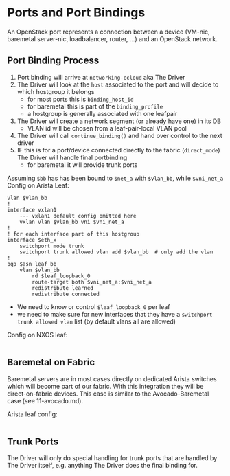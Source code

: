 # Ports and Port Bindings
An OpenStack port represents a connection between a device (VM-nic, baremetal server-nic, loadbalancer, router, ...)
and an OpenStack network.

## Port Binding Process
1. Port binding will arrive at `networking-ccloud` aka The Driver
2. The Driver will look at the `host` associated to the port and will decide to which hostgroup it belongs
    * for most ports this is `binding_host_id`
    * for baremetal this is part of the `binding_profile`
    * a hostgroup is generally associated with one leafpair
3. The Driver will create a network segment (or already have one) in its DB
    * VLAN id will be chosen from a leaf-pair-local VLAN pool
4. The Driver will call `continue_binding()` and hand over control to the next driver
5. IF this is for a port/device connected directly to the fabric (`direct_mode`) The Driver will handle final portbinding
    * for baremetal it will provide trunk ports


Assuming `$bb` has has been bound to `$net_a` with `$vlan_bb`, while `$vni_net_a`
Config on Arista Leaf:
```
vlan $vlan_bb
!
interface vxlan1
    --- vxlan1 default config omitted here
    vxlan vlan $vlan_bb vni $vni_net_a
!
! for each interface part of this hostgroup
interface $eth_x
    switchport mode trunk
    switchport trunk allowed vlan add $vlan_bb  # only add the vlan
!
bgp $asn_leaf_bb
    vlan $vlan_bb
        rd $leaf_loopback_0
        route-target both $vni_net_a:$vni_net_a
        redistribute learned
        redistribute connected
```
 * We need to know or control `$leaf_loopback_0` per leaf
 * we need to make sure for new interfaces that they have a `switchport trunk allowed vlan` list (by default vlans all are allowed)


Config on NXOS leaf:
```

```


## Baremetal on Fabric
Baremetal servers are in most cases directly on dedicated Arista switches which will become part of our fabric.
With this integration they will be direct-on-fabric devices. This case is similar to the Avocado-Baremetal case
(see 11-avocado.md).

Arista leaf config:
```

```

## Trunk Ports
The Driver will only do special handling for trunk ports that are handled by The Driver itself, e.g. anything The Driver
does the final binding for.
